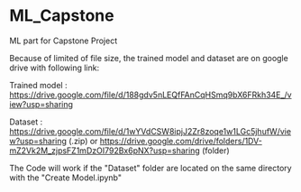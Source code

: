 # ML_Capstone
ML part for Capstone Project

Because of limited of file size, the trained model and dataset are on google drive with following link:

Trained model : https://drive.google.com/file/d/188gdv5nLEQfFAnCqHSmq9bX6FRkh34E_/view?usp=sharing

Dataset : https://drive.google.com/file/d/1wYVdCSW8ipjJ2Zr8zoqe1w1LGc5jhufW/view?usp=sharing (.zip) or  https://drive.google.com/drive/folders/1DV-mZ2Vk2M_zjpsFZ1mDzOI792Bx6pNX?usp=sharing (folder)

The Code will work if the "Dataset" folder are located on the same directory with the "Create Model.ipynb"
